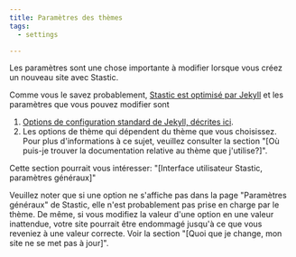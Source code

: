 ```yaml
---
title: Paramètres des thèmes
tags:
  - settings

---
```

Les paramètres sont une chose importante à modifier lorsque vous créez un nouveau site avec Stastic. 

Comme vous le savez probablement, [Stastic est optimisé par Jekyll](https://jekyllrb.com/) et les paramètres que vous pouvez modifier sont 

1. [Options de configuration standard de Jekyll, décrites ici](https://jekyllrb.com/docs/configuration/options/#global-configuration).
2. Les options de thème qui dépendent du thème que vous choisissez. Pour plus d'informations à ce sujet, veuillez consulter la section "[Où puis-je trouver la documentation relative au thème que j'utilise?]". 

Cette section pourrait vous intéresser: "[Interface utilisateur Stastic, paramètres généraux]" 

Veuillez noter que si une option ne s'affiche pas dans la page "Paramètres généraux" de Stastic, elle n'est probablement pas prise en charge par le thème. De même, si vous modifiez la valeur d'une option en une valeur inattendue, votre site pourrait être endommagé jusqu'à ce que vous reveniez à une valeur correcte. Voir la section "[Quoi que je change, mon site ne se met pas à jour]".
